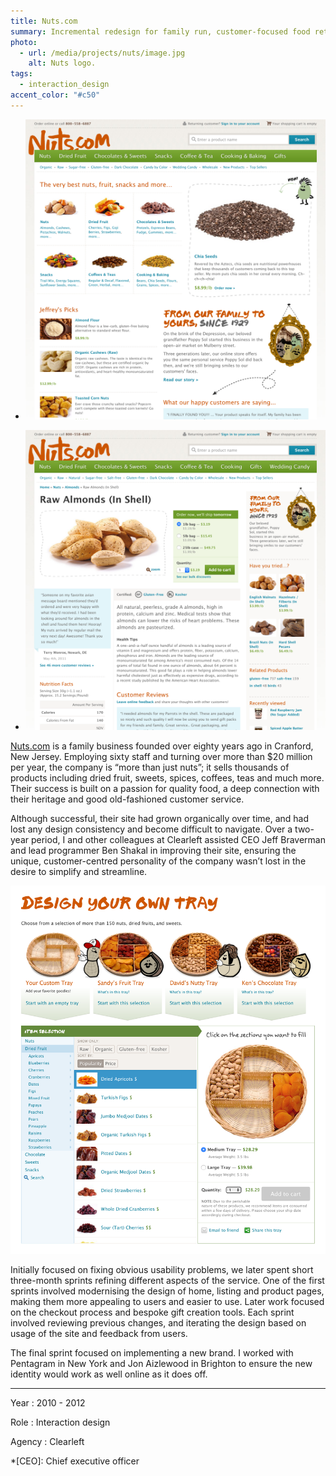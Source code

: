 ```yaml
---
title: Nuts.com
summary: Incremental redesign for family run, customer-focused food retailer.
photo:
  - url: /media/projects/nuts/image.jpg
    alt: Nuts logo.
tags:
  - interaction_design
accent_color: "#c50"
---
```


- ![Home page.](/media/projects/nuts/homepage.png#screenshot)

- ![Product page.](/media/projects/nuts/product.png#screenshot)

[Nuts.com][1] is a family business founded over eighty years ago in Cranford, New Jersey. Employing sixty staff and turning over more than $20 million per year, the company is “more than just nuts”; it sells thousands of products including dried fruit, sweets, spices, coffees, teas and much more. Their success is built on a passion for quality food, a deep connection with their heritage and good old-fashioned customer service.

Although successful, their site had grown organically over time, and had lost any design consistency and become difficult to navigate. Over a two-year period, I and other colleagues at Clearleft assisted CEO Jeff Braverman and lead programmer Ben Shakal in improving their site, ensuring the unique, customer-centred personality of the company wasn’t lost in the desire to simplify and streamline.

![Custom tray configuration.](/media/projects/nuts/customtray.png#screenshot "One sprint focused on designing and testing a new custom tray creation experience.")

Initially focused on fixing obvious usability problems, we later spent short three-month sprints refining different aspects of the service. One of the first sprints involved modernising the design of home, listing and product pages, making them more appealing to users and easier to use. Later work focused on the checkout process and bespoke gift creation tools. Each sprint involved reviewing previous changes, and iterating the design based on usage of the site and feedback from users.

The final sprint focused on implementing a new brand. I worked with Pentagram in New York and Jon Aizlewood in Brighton to ensure the new identity would work as well online as it does off.

---

Year
: 2010 - 2012

Role
: Interaction design

Agency
: Clearleft

[1]: https://nuts.com

*[CEO]: Chief executive officer
